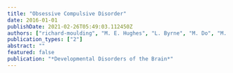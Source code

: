 ```yaml
---
title: "Obsessive Compulsive Disorder"
date: 2016-01-01
publishDate: 2021-02-26T05:49:03.112450Z
authors: ["richard-moulding", "M. E. Hughes", "L. Byrne", "M. Do", "M. Nedeljkovic"]
publication_types: ["2"]
abstract: ""
featured: false
publication: "*Developmental Disorders of the Brain*"
---
```


